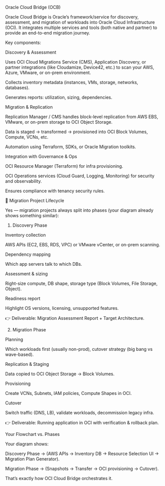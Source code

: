 Oracle Cloud Bridge (OCB)

Oracle Cloud Bridge is Oracle’s framework/service for discovery, assessment, and migration of workloads into Oracle Cloud Infrastructure (OCI). It integrates multiple services and tools (both native and partner) to provide an end-to-end migration journey.

Key components:

Discovery & Assessment

Uses OCI Cloud Migrations Service (CMS), Application Discovery, or partner integrations (like Cloudamize, Device42, etc.) to scan your AWS, Azure, VMware, or on-prem environment.

Collects inventory metadata (instances, VMs, storage, networks, databases).

Generates reports: utilization, sizing, dependencies.

Migration & Replication

Replication Manager / CMS handles block-level replication from AWS EBS, VMware, or on-prem storage to OCI Object Storage.

Data is staged → transformed → provisioned into OCI Block Volumes, Compute, VCNs, etc.

Automation using Terraform, SDKs, or Oracle Migration toolkits.

Integration with Governance & Ops

OCI Resource Manager (Terraform) for infra provisioning.

OCI Operations services (Cloud Guard, Logging, Monitoring) for security and observability.

Ensures compliance with tenancy security rules.

🔹 Migration Project Lifecycle

Yes — migration projects always split into phases (your diagram already shows something similar):

1. Discovery Phase

Inventory collection

AWS APIs (EC2, EBS, RDS, VPC) or VMware vCenter, or on-prem scanning.

Dependency mapping

Which app servers talk to which DBs.

Assessment & sizing

Right-size compute, DB shape, storage type (Block Volumes, File Storage, Object).

Readiness report

Highlight OS versions, licensing, unsupported features.

👉 Deliverable: Migration Assessment Report + Target Architecture.

2. Migration Phase

Planning

Which workloads first (usually non-prod), cutover strategy (big bang vs wave-based).

Replication & Staging

Data copied to OCI Object Storage → Block Volumes.

Provisioning

Create VCNs, Subnets, IAM policies, Compute Shapes in OCI.

Cutover

Switch traffic (DNS, LB), validate workloads, decommission legacy infra.

👉 Deliverable: Running application in OCI with verification & rollback plan.

Your Flowchart vs. Phases

Your diagram shows:

Discovery Phase → (AWS APIs → Inventory DB → Resource Selection UI → Migration Plan Generator).

Migration Phase → (Snapshots → Transfer → OCI provisioning → Cutover).

That’s exactly how OCI Cloud Bridge orchestrates it.